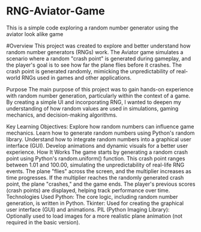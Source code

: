 # RNG-Aviator-Game
This is a simple code exploring a random number generator using the aviator look alike game

#Overview
This project was created to explore and better understand how random number generators (RNGs) work. The Aviator game simulates a scenario where a random "crash point" is generated during gameplay, and the player's goal is to see how far the plane flies before it crashes. The crash point is generated randomly, mimicking the unpredictability of real-world RNGs used in games and other applications.


Purpose
The main purpose of this project was to gain hands-on experience with random number generation, particularly within the context of a game. By creating a simple UI and incorporating RNG, I wanted to deepen my understanding of how random values are used in simulations, gaming mechanics, and decision-making algorithms.

Key Learning Objectives:
Explore how random numbers can influence game mechanics.
Learn how to generate random numbers using Python's random library.
Understand how to integrate random numbers into a graphical user interface (GUI).
Develop animations and dynamic visuals for a better user experience.
How It Works
The game starts by generating a random crash point using Python's random.uniform() function. This crash point ranges between 1.01 and 100.00, simulating the unpredictability of real-life RNG events.
The plane "flies" across the screen, and the multiplier increases as time progresses.
If the multiplier reaches the randomly generated crash point, the plane "crashes," and the game ends.
The player's previous scores (crash points) are displayed, helping track performance over time.
Technologies Used
Python: The core logic, including random number generation, is written in Python.
Tkinter: Used for creating the graphical user interface (GUI) and animations.
PIL (Python Imaging Library): Optionally used to load images for a more realistic plane animation (not required in the basic version).
